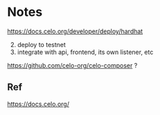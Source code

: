 # Notes

https://docs.celo.org/developer/deploy/hardhat

2. deploy to testnet
3. integrate with api, frontend, its own listener, etc

https://github.com/celo-org/celo-composer ?

## Ref
https://docs.celo.org/
